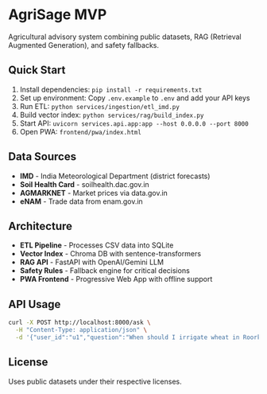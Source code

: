 # AgriSage MVP

Agricultural advisory system combining public datasets, RAG (Retrieval Augmented Generation), and safety fallbacks.

## Quick Start

1. Install dependencies: `pip install -r requirements.txt`
2. Set up environment: Copy `.env.example` to `.env` and add your API keys
3. Run ETL: `python services/ingestion/etl_imd.py`
4. Build vector index: `python services/rag/build_index.py`
5. Start API: `uvicorn services.api.app:app --host 0.0.0.0 --port 8000`
6. Open PWA: `frontend/pwa/index.html`

## Data Sources

- **IMD** - India Meteorological Department (district forecasts)
- **Soil Health Card** - soilhealth.dac.gov.in
- **AGMARKNET** - Market prices via data.gov.in
- **eNAM** - Trade data from enam.gov.in

## Architecture

- **ETL Pipeline** - Processes CSV data into SQLite
- **Vector Index** - Chroma DB with sentence-transformers
- **RAG API** - FastAPI with OpenAI/Gemini LLM
- **Safety Rules** - Fallback engine for critical decisions
- **PWA Frontend** - Progressive Web App with offline support

## API Usage

```bash
curl -X POST http://localhost:8000/ask \
  -H "Content-Type: application/json" \
  -d '{"user_id":"u1","question":"When should I irrigate wheat in Roorkee?","location":"Roorkee"}'
```

## License

Uses public datasets under their respective licenses.
